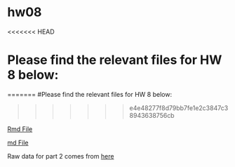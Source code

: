 # hw08

<<<<<<< HEAD
# Please find the relevant files for HW 8 below:
=======
#Please find the relevant files for HW 8 below:
>>>>>>> e4e48277f8d79bb7fe1e2c3847c38943638756cb

[Rmd File](https://github.com/abbygirlrose/hw08/blob/master/hw_8.Rmd)

[md File](https://github.com/abbygirlrose/hw08/blob/master/hw_8.md)

Raw data for part 2 comes from [here](https://www.nodc.noaa.gov/dsdt/cwtg/all_meanT.html)